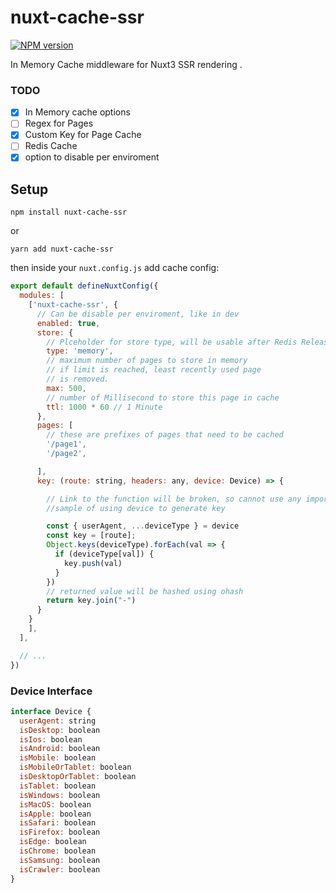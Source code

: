# nuxt-cache-ssr
[![NPM version](https://img.shields.io/npm/v/nuxt-cache-ssr.svg)](https://www.npmjs.com/package/nuxt-cache-ssr)

In Memory Cache middleware for Nuxt3 SSR rendering .

### TODO

- [x] In Memory cache options
- [ ] Regex for Pages
- [x] Custom Key for Page Cache
- [ ] Redis Cache
- [x] option to disable per enviroment

## Setup
```npm install nuxt-cache-ssr```

or

```yarn add nuxt-cache-ssr```

then inside your `nuxt.config.js` add cache config:

```javascript
export default defineNuxtConfig({
  modules: [
    ['nuxt-cache-ssr', {
      // Can be disable per enviroment, like in dev
      enabled: true,
      store: {
        // Plceholder for store type, will be usable after Redis Release
        type: 'memory',
        // maximum number of pages to store in memory
        // if limit is reached, least recently used page
        // is removed.
        max: 500,
        // number of Millisecond to store this page in cache
        ttl: 1000 * 60 // 1 Minute
      },
      pages: [
        // these are prefixes of pages that need to be cached
        '/page1',
        '/page2',

      ],
      key: (route: string, headers: any, device: Device) => {

        // Link to the function will be broken, so cannot use any imported modules or custom functions
        //sample of using device to generate key

        const { userAgent, ...deviceType } = device
        const key = [route];
        Object.keys(deviceType).forEach(val => {
          if (deviceType[val]) {
            key.push(val)
          }
        })
        // returned value will be hashed using ohash
        return key.join("-")
      }
    }
    ],
  ],

  // ...
})
```
### Device Interface
```javascript
interface Device {
  userAgent: string
  isDesktop: boolean
  isIos: boolean
  isAndroid: boolean
  isMobile: boolean
  isMobileOrTablet: boolean
  isDesktopOrTablet: boolean
  isTablet: boolean
  isWindows: boolean
  isMacOS: boolean
  isApple: boolean
  isSafari: boolean
  isFirefox: boolean
  isEdge: boolean
  isChrome: boolean
  isSamsung: boolean
  isCrawler: boolean
}
```
